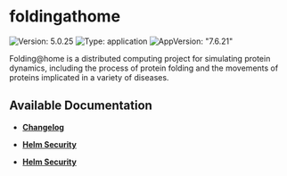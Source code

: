 # foldingathome

![Version: 5.0.25](https://img.shields.io/badge/Version-5.0.25-informational?style=flat-square) ![Type: application](https://img.shields.io/badge/Type-application-informational?style=flat-square) ![AppVersion: "7.6.21"](https://img.shields.io/badge/AppVersion-"7.6.21"-informational?style=flat-square)

Folding@home is a distributed computing project for simulating protein dynamics, including the process of protein folding and the movements of proteins implicated in a variety of diseases.

## Available Documentation

- [**Changelog**](CHANGELOG)

- [**Helm Security**](container-security)

- [**Helm Security**](helm-security)

